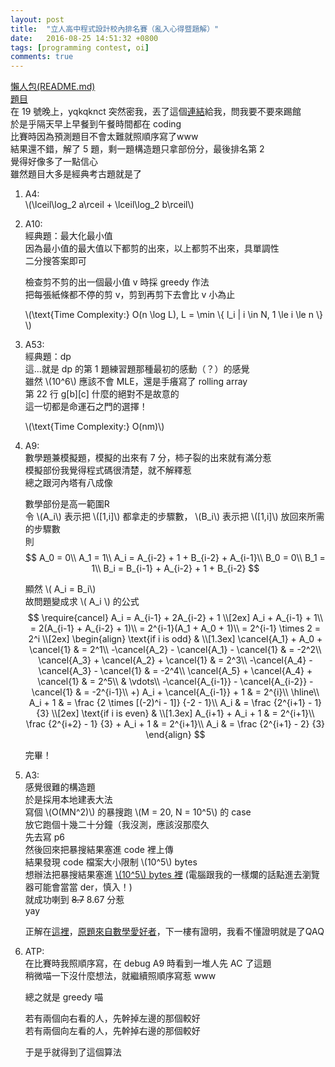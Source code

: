 ```yaml
---
layout: post
title:  "立人高中程式設計校內排名賽（亂入心得暨題解）"
date:   2016-08-25 14:51:32 +0800
tags: [programming contest, oi]
comments: true
---
```

[懶人包(README.md)](https://github.com/prprprpony/oj/tree/master/Lizen-High-School-Programming-Contest-Public-2016-08-20)  
[題目](https://github.com/yqkqknct/Lizen-High-School-Programming-Contest-Public/blob/master/statement.pdf)  
在 19 號晚上，yqkqknct 突然密我，丟了這個[連結](https://www.facebook.com/groups/1500275723594463/permalink/1747026845586015/)給我，問我要不要來踢館  
於是乎隔天早上早餐到午餐時間都在 coding  
比賽時因為預測題目不會太難就照順序寫了www  
結果還不錯，解了 5 題，剩一題構造題只拿部份分，最後排名第 2  
覺得好像多了一點信心  
雖然題目大多是經典考古題就是了

1.  A4:  
	\\(\lceil\log_2 a\rceil + \lceil\log_2 b\rceil\\)  
<script src="https://gist-it.appspot.com/https://github.com/prprprpony/oj/blob/master/Lizen-High-School-Programming-Contest-Public-2016-08-20/A4.cpp"></script>

2.  A10:  
	經典題：最大化最小值  
	因為最小值的最大值以下都剪的出來，以上都剪不出來，具單調性  
	二分搜答案即可  

	檢查剪不剪的出一個最小值 v 時採 greedy 作法  
	把每張紙條都不停的剪 v，剪到再剪下去會比 v 小為止

	\\(\text{Time Complexity:} O(n \log L), L = \min \\{ l_i | i \in N, 1 \le i \le n \\} \\) 
<script src="https://gist-it.appspot.com/https://github.com/prprprpony/oj/blob/master/Lizen-High-School-Programming-Contest-Public-2016-08-20/A10.cpp"></script>

3.  A53:  
	經典題：dp  
	這...就是 dp 的第 1 題練習題那種最初的感動（？）的感覺  
	雖然 \\(10^6\\) 應該不會 MLE，還是手癢寫了 rolling array  
	第 22 行 g[b][c] 什麼的絕對不是故意的  
	這一切都是命運石之門的選擇！

	\\(\text{Time Complexity:} O(nm)\\) 
<script src="https://gist-it.appspot.com/https://github.com/prprprpony/oj/blob/master/Lizen-High-School-Programming-Contest-Public-2016-08-20/A53.cpp"></script>

4.  A9:  
	數學題兼模擬題，模擬的出來有 7 分，柿子裂的出來就有滿分惹  
	模擬部份我覺得程式碼很清楚，就不解釋惹  
	總之跟河內塔有八成像

	數學部份是高一範圍R  
	令 \\(A_i\\) 表示把 \\([1,i]\\) 都拿走的步驟數， \\(B_i\\) 表示把 \\([1,i]\\) 放回來所需的步驟數  
	則  
	$$
		A_0 = 0\\
		A_1 = 1\\
		A_i = A_{i-2} + 1 + B_{i-2} + A_{i-1}\\ 
		B_0 = 0\\
		B_1 = 1\\
		B_i = B_{i-1} + A_{i-2} + 1 + B_{i-2}
	$$ 

	顯然 \\( A_i = B_i\\)  
	故問題變成求 \\( A_i \\) 的公式  
	$$
		\require{cancel}
		A_i = A_{i-1} + 2A_{i-2} + 1
		\\[2ex]
		A_i + A_{i-1} + 1\\
		= 2(A_{i-1} + A_{i-2} + 1)\\
		= 2^{i-1}(A_1 + A_0 + 1)\\
		= 2^{i-1} \times 2 = 2^i
		\\[2ex]
		\begin{align}
			\text{if i is odd} & 
			\\[1.3ex]
			\cancel{A_1} + A_0 + \cancel{1} & = 2^1\\
			-\cancel{A_2} - \cancel{A_1} - \cancel{1} & = -2^2\\
			\cancel{A_3} + \cancel{A_2} + \cancel{1} & = 2^3\\
			-\cancel{A_4} - \cancel{A_3} - \cancel{1} & = -2^4\\
			\cancel{A_5} + \cancel{A_4} + \cancel{1} & = 2^5\\
			& \vdots\\
			-\cancel{A_{i-1}} - \cancel{A_{i-2}} - \cancel{1} & = -2^{i-1}\\
			+) A_i + \cancel{A_{i-1}} + 1 & = 2^{i}\\
			\hline\\
			A_i + 1 & = \frac {2 \times [(-2)^i - 1]} {-2 - 1}\\
			A_i & = \frac {2^{i+1} - 1} {3}
			\\[2ex]
			\text{if i is even} &
			\\[1.3ex]
			A_{i+1} + A_i + 1 & = 2^{i+1}\\
			\frac {2^{i+2} - 1} {3} + A_i + 1 & = 2^{i+1}\\
			A_i & = \frac {2^{i+1} - 2} {3}
		\end{align}
	$$

	完畢！
<script src="https://gist-it.appspot.com/https://github.com/prprprpony/oj/blob/master/Lizen-High-School-Programming-Contest-Public-2016-08-20/A9.cpp"></script>

5. A3:  
	感覺很難的構造題  
	於是採用本地建表大法  
	寫個 \\(O(MN^2)\\) 的暴搜跑 \\(M = 20, N = 10^5\\) 的 case  
	放它跑個十幾二十分鐘（我沒測，應該沒那麼久  
	先去寫 p6  
	然後回來把暴搜結果塞進 code 裡上傳  
	結果發現 code 檔案大小限制 \\(10^5\\) bytes  
	想辦法把暴搜結果塞進 [\\(10^5\\) bytes 裡](https://github.com/prprprpony/oj/blob/master/Lizen-High-School-Programming-Contest-Public-2016-08-20/A3/A3ans.cpp) (電腦跟我的一樣爛的話點進去瀏覽器可能會當當 der，慎入！)  
	就成功喇到 <del>8.7</del> 8.67 分惹  
	yay

	正解在[這裡](https://www.facebook.com/groups/1500275723594463/permalink/1747026845586015/?comment_id=1747332988888734&reply_comment_id=1747334422221924&comment_tracking=%7B%22tn%22%3A%22R4%22%7D)，[原題來自數學愛好者](https://www.facebook.com/groups/204862582895831/permalink/1077609172287830/?comment_id=1088819931166754&comment_tracking=%7B%22tn%22%3A%22R2%22%7D)，下一樓有證明，我看不懂證明就是了QAQ
<script src="https://gist-it.appspot.com/https://github.com/prprprpony/oj/blob/master/Lizen-High-School-Programming-Contest-Public-2016-08-20/A3/A3.cpp"></script>

6.  ATP:  
	在比賽時我照順序寫，在 debug A9 時看到一堆人先 AC 了這題  
	稍微喵一下沒什麼想法，就繼續照順序寫惹 www  

	總之就是 greedy 
	喵
	
	若有兩個向右看的人，先幹掉左邊的那個較好  
	若有兩個向左看的人，先幹掉右邊的那個較好

	于是乎就得到了這個算法
	
<script src="https://gist-it.appspot.com/https://github.com/prprprpony/oj/blob/master/Lizen-High-School-Programming-Contest-Public-2016-08-20/ATP.cpp"></script>
